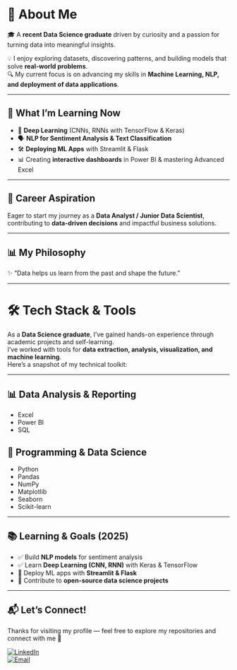 # 🧠 About Me  

🎓 A **recent Data Science graduate** driven by curiosity and a passion for turning data into meaningful insights.  

💡 I enjoy exploring datasets, discovering patterns, and building models that solve **real-world problems**.  
🔍 My current focus is on advancing my skills in **Machine Learning, NLP, and deployment of data applications**.  

---

## 🌱 What I’m Learning Now  
- 🧠 **Deep Learning** (CNNs, RNNs with TensorFlow & Keras)  
- 🗣️ **NLP for Sentiment Analysis & Text Classification**  
- 🛠️ **Deploying ML Apps** with Streamlit & Flask  
- 📊 Creating **interactive dashboards** in Power BI & mastering Advanced Excel  

---

## 🎯 Career Aspiration  
Eager to start my journey as a **Data Analyst / Junior Data Scientist**, contributing to **data-driven decisions** and impactful business solutions.  

---

## 📊 My Philosophy  
✨ “Data helps us learn from the past and shape the future.”  

---

# 🛠️ Tech Stack & Tools  

As a **Data Science graduate**, I’ve gained hands-on experience through academic projects and self-learning.  
I’ve worked with tools for **data extraction, analysis, visualization, and machine learning**.  
Here’s a snapshot of my technical toolkit:  

---

## 📊 Data Analysis & Reporting  
- Excel  
- Power BI  
- SQL  

## 🐍 Programming & Data Science  
- Python  
- Pandas  
- NumPy  
- Matplotlib  
- Seaborn  
- Scikit-learn  

---

## 📚 Learning & Goals (2025)  
- ✅ Build **NLP models** for sentiment analysis  
- ✅ Learn **Deep Learning (CNN, RNN)** with Keras & TensorFlow  
- 🚀 Deploy ML apps with **Streamlit & Flask**  
- 🚀 Contribute to **open-source data science projects**  

---

## 📬 Let’s Connect!  
Thanks for visiting my profile — feel free to explore my repositories and connect with me 🚀  

[![LinkedIn](https://img.shields.io/badge/LinkedIn-blue?style=for-the-badge&logo=linkedin&logoColor=white)](https://www.linkedin.com/in/moumita-majumder-143033202)  
[![Email](https://img.shields.io/badge/Email-red?style=for-the-badge&logo=gmail&logoColor=white)](mailto:majundermoumita.ece@gmail.com)  




